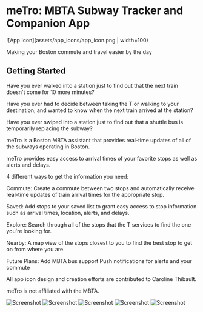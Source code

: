# meTro: MBTA Subway Tracker and Companion App

![App Icon](assets/app_icons/app_icon.png | width=100)

Making your Boston commute and travel easier by the day

## Getting Started

Have you ever walked into a station just to find out that the next train doesn't come for 10 more minutes?

Have you ever had to decide between taking the T or walking to your destination, and wanted to know when the next train arrived at the station?

Have you ever swiped into a station just to find out that a shuttle bus is temporarily replacing the subway?

meTro is a Boston MBTA assistant that provides real-time updates of all of the subways operating in Boston.

meTro provides easy access to arrival times of your favorite stops as well as alerts and delays.

4 different ways to get the information you need:

Commute:
Create a commute between two stops and automatically receive real-time updates of train arrival times for the appropriate stop.

Saved:
Add stops to your saved list to grant easy access to stop information such as arrival times, location, alerts, and delays.

Explore:
Search through all of the stops that the T services to find the one you're looking for.

Nearby:
A map view of the stops closest to you to find the best stop to get on from where you are.

Future Plans:
Add MBTA bus support
Push notifications for alerts and your commute

All app icon design and creation efforts are contributed to Caroline Thibault.

meTro is not affiliated with the MBTA.

![Screenshot](screenshots/01-iphone_5_5.png)
![Screenshot](screenshots/02-iphone_5_5.png)
![Screenshot](screenshots/03-iphone_5_5.png)
![Screenshot](screenshots/04-iphone_5_5.png)
![Screenshot](screenshots/05-iphone_5_5.png)
